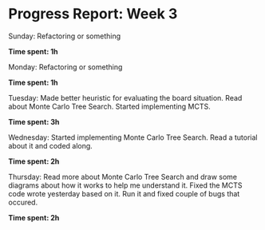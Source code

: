 Progress Report: Week 3
=======================

Sunday: Refactoring or something

**Time spent: 1h**

Monday: Refactoring or something

**Time spent: 1h**

Tuesday: Made better heuristic for evaluating the board situation. Read about Monte Carlo Tree Search. Started implementing MCTS.

**Time spent: 3h**

Wednesday: Started implementing Monte Carlo Tree Search. Read a tutorial about it and coded along.

**Time spent: 2h**

Thursday: Read more about Monte Carlo Tree Search and draw some diagrams about how it works to help me understand it. Fixed the MCTS code wrote yesterday based on it. Run it and fixed couple of bugs that occured.

**Time spent: 2h**
